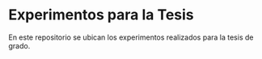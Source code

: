 # Experimentos para la Tesis

En este repositorio se ubican los experimentos realizados para la tesis de grado.